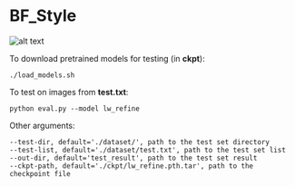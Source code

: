 # BF_Style
![alt text](https://github.com/loveis98/BF_Style/blob/master/mask_surf.png)

To download pretrained models for testing (in **ckpt**): 
```
./load_models.sh
```

To test on images from **test.txt**:
```
python eval.py --model lw_refine
```
Other arguments:
```
--test-dir, default='./dataset/', path to the test set directory
--test-list, default='./dataset/test.txt', path to the test set list
--out-dir, default='test_result', path to the test set result
--ckpt-path, default='./ckpt/lw_refine.pth.tar', path to the checkpoint file
```
